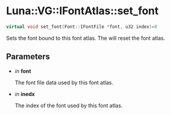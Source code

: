 # Luna::VG::IFontAtlas::set_font

```c++
virtual void set_font(Font::IFontFile *font, u32 index)=0
```

Sets the font bound to this font atlas. The will reset the font atlas. 



## Parameters
* *in* **font**

    The font file data used by this font atlas. 

* *in* **inedx**

    The index of the font used by this font atlas. 

